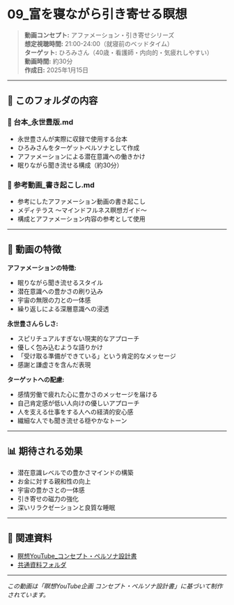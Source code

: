 # 09_富を寝ながら引き寄せる瞑想

> **動画コンセプト:** アファメーション・引き寄せシリーズ  
> **想定視聴時間:** 21:00-24:00（就寝前のベッドタイム）  
> **ターゲット:** ひろみさん（40歳・看護師・内向的・気疲れしやすい）  
> **動画時間:** 約30分  
> **作成日:** 2025年1月15日

---

## 📁 このフォルダの内容

### 📝 台本_永世豊版.md
- 永世豊さんが実際に収録で使用する台本
- ひろみさんをターゲットペルソナとして作成
- アファメーションによる潜在意識への働きかけ
- 眠りながら聞き流せる構成（約30分）

### 📖 参考動画_書き起こし.md
- 参考にしたアファメーション動画の書き起こし
- メディテラス 〜マインドフルネス瞑想ガイド〜
- 構成とアファメーション内容の参考として使用

---

## 🎯 動画の特徴

**アファメーションの特徴:**
- 眠りながら聞き流せるスタイル
- 潜在意識への豊かさの刷り込み
- 宇宙の無限の力との一体感
- 繰り返しによる深層意識への浸透

**永世豊さんらしさ:**
- スピリチュアルすぎない現実的なアプローチ
- 優しく包み込むような語りかけ
- 「受け取る準備ができている」という肯定的なメッセージ
- 感謝と謙虚さを含んだ表現

**ターゲットへの配慮:**
- 感情労働で疲れた心に豊かさのメッセージを届ける
- 自己肯定感が低い人向けの優しいアプローチ
- 人を支える仕事をする人への経済的安心感
- 繊細な人でも聞き流せる穏やかなトーン

---

## 📊 期待される効果

- 潜在意識レベルでの豊かさマインドの構築
- お金に対する親和性の向上
- 宇宙の豊かさとの一体感
- 引き寄せの磁力の強化
- 深いリラクゼーションと良質な睡眠

---

## 🔗 関連資料

- [瞑想YouTube_コンセプト・ペルソナ設計書](../共通資料/瞑想YouTube_コンセプト・ペルソナ設計書.md)
- [共通資料フォルダ](../共通資料/)

---

*この動画は「瞑想YouTube企画 コンセプト・ペルソナ設計書」に基づいて制作されています。*
